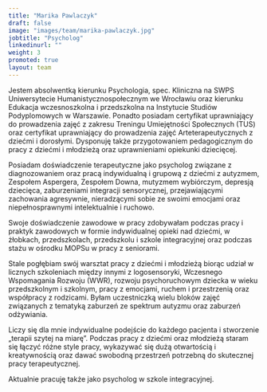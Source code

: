 ```yaml
---
title: "Marika Pawlaczyk"
draft: false
image: "images/team/marika-pawlaczyk.jpg"
jobtitle: "Psycholog"
linkedinurl: ""
weight: 3
promoted: true
layout: team
---
```


Jestem absolwentką kierunku Psychologia, spec. Kliniczna na SWPS Uniwersytecie Humanistycznospołecznym we Wrocławiu oraz kierunku Edukacja wczesnoszkolna i przedszkolna na Instytucie Studiów Podyplomowych w Warszawie. Ponadto posiadam certyfikat uprawniający do prowadzenia zajęć z zakresu Treningu Umiejętności Społecznych (TUS) oraz certyfikat uprawniający do prowadzenia zajęć Arteterapeutycznych z dziećmi i dorosłymi. Dysponuję także przygotowaniem pedagogicznym do pracy z dziećmi i młodzieżą oraz uprawnieniami opiekunki dziecięcej.

Posiadam doświadczenie terapeutyczne jako psycholog związane z diagnozowaniem oraz pracą indywidualną i grupową z dziećmi z autyzmem, Zespołem Aspergera, Zespołem Downa, mutyzmem wybiórczym, depresją dziecięca, zaburzeniami integracji sensorycznej, przejawiającymi zachowania agresywnie, nieradzącymi sobie ze swoimi emocjami oraz niepełnosprawnymi intelektualnie i ruchowo.

Swoje doświadczenie zawodowe w pracy zdobywałam podczas pracy i praktyk zawodowych w formie indywidualnej opieki nad dziećmi, w żłobkach, przedszkolach, przedszkolu i szkole integracyjnej oraz podczas stażu w ośrodku MOPSu w pracy z seniorami.

Stale pogłębiam swój warsztat pracy z dziećmi i młodzieżą biorąc udział w licznych szkoleniach między innymi z logosensoryki, Wczesnego Wspomagania Rozwoju (WWR), rozwoju psychoruchowym dziecka w wieku przedszkolnym i szkolnym, pracy z emocjami, ruchem i przestrzenią oraz współpracy z rodzicami. Byłam uczestniczką wielu bloków zajęć związanych z tematyką zaburzeń ze spektrum autyzmu oraz zaburzeń odżywiania.

Liczy się dla mnie indywidualne podejście do każdego pacjenta i stworzenie „terapii szytej na miarę”. Podczas pracy z dziećmi oraz młodzieżą staram się łączyć różne style pracy, wykazywać się dużą otwartością i kreatywnością oraz dawać swobodną przestrzeń potrzebną do skutecznej pracy terapeutycznej.

Aktualnie pracuję także jako psycholog w szkole integracyjnej.
